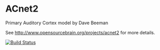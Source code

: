 ACnet2
======

Primary Auditory Cortex model by Dave Beeman

See http://www.opensourcebrain.org/projects/acnet2 for more details.

[![Build Status](https://travis-ci.org/OpenSourceBrain/ACnet2.svg)](https://travis-ci.org/OpenSourceBrain/ACnet2)
